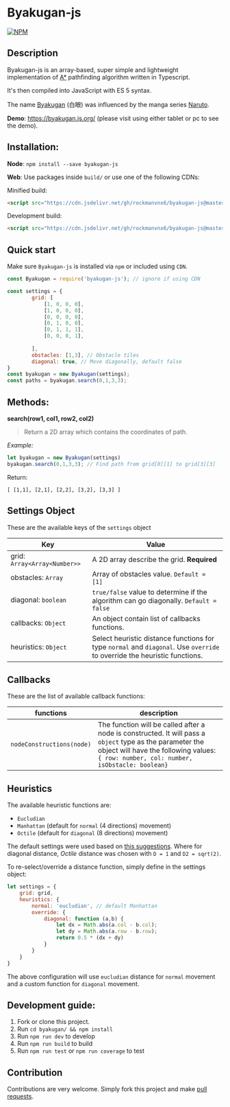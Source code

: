# Byakugan-js

[![NPM](https://nodei.co/npm/byakugan-js.png)](https://nodei.co/npm/byakugan-js/)

## Description

Byakugan-js is an array-based, super simple and lightweight implementation of [A*](https://en.wikipedia.org/wiki/A*_search_algorithm) pathfinding algorithm written in Typescript. 

It's then compiled into JavaScript with ES 5 syntax.

The name [Byakugan](https://naruto.fandom.com/wiki/Byakugan) (白眼) was influenced by the manga series [Naruto](https://en.wikipedia.org/wiki/Naruto).

**Demo**: https://byakugan.js.org/ (please visit using either tablet or pc to see the demo).

## Installation:

**Node**: `npm install --save byakugan-js`

**Web**: Use packages inside `build/` or use one of the following CDNs:

Minified build:

```html
<script src="https://cdn.jsdelivr.net/gh/rockmanvnx6/byakugan-js@master/dist/byakugan.min.js"></script>
```

Development build:
```html
<script src="https://cdn.jsdelivr.net/gh/rockmanvnx6/byakugan-js@master/dist/byakugan.js"></script>
```

## Quick start

Make sure `Byakugan-js` is installed via `npm` or included using `CDN`.

```js
const Byakugan = require('byakugan-js'); // ignore if using CDN

const settings = {
        grid: [
            [1, 0, 0, 0],
            [1, 0, 0, 0],
            [0, 0, 0, 0],
            [0, 1, 0, 0],
            [0, 1, 1, 1],
            [0, 0, 0, 1],
          
        ],
        obstacles: [1,3], // Obstacle tiles
        diagonal: true, // Move diagonally, default false
}
const byakugan = new Byakugan(settings);
const paths = byakugan.search(0,1,3,3);
```

## Methods:

**search(row1, col1, row2, col2)**

> Return a 2D array which contains the coordinates of path.

*Example:*

```js
let byakugan = new Byakugan(settings)
byakugan.search(0,1,3,3); // Find path from grid[0][1] to grid[3][3]
```

Return:
```
[ [1,1], [2,1], [2,2], [3,2], [3,3] ]
```

## Settings Object

These are the available keys of the `settings` object

| Key                          | Value                                                        |
| ---------------------------- | ------------------------------------------------------------ |
| grid: `Array<Array<Number>>` | A 2D array describe the grid. **Required**                   |
| obstacles: `Array`           | Array of obstacles value. `Default = [1]`                    |
| diagonal: `boolean`          | `true/false` value to determine if the algorithm can go diagonally. `Default = false` |
| callbacks: `Object`          | An object contain list of callbacks functions.               |
| heuristics: `Object`         | Select heuristic distance functions for type `normal` and `diagonal`. Use `override` to override the heuristic functions. |



## Callbacks

These are the list of available callback functions:

| functions                 | description                                                  |
| ------------------------- | ------------------------------------------------------------ |
| `nodeConstructions(node)` | The function will be called after a node is constructed. It will pass a `object` type as the parameter the object will have the following values: `{ row: number, col: number, isObstacle: boolean}` |

## Heuristics

The available heuristic functions are:

- `Eucludian`
- `Manhattan` (default for `normal` (4 directions) movement)
- `Octile` (default for `diagonal` (8 directions) movement)

The default settings were used based on [this suggestions](http://theory.stanford.edu/~amitp/GameProgramming/Heuristics.html). Where for diagonal distance, *Octile* distance was chosen with `D = 1`  and `D2 = sqrt(2)`.



To re-select/override a distance function, simply define in the settings object:
```js
let settings = {
    grid: grid,
    heuristics: {
        normal: 'eucludian', // default Manhattan
        override: {
        	diagonal: function (a,b) {
                let dx = Math.abs(a.col - b.col);
                let dy = Math.abs(a.row - b.row);
                return 0.5 * (dx + dy)
            }
    	}
    }
}
```

The above configuration will use `eucludian` distance for `normal` movement and a custom function for `diagonal` movement.



## Development guide:

1. Fork or clone this project.
2. Run `cd byakugan/ && npm install`
3. Run `npm run dev` to develop
4. Run `npm run build` to build
5. Run `npm run test` or `npm run coverage` to test

## Contribution

Contributions are very welcome. Simply fork this project and make [pull requests](https://github.com/rockmanvnx6/byakugan/pulls).
